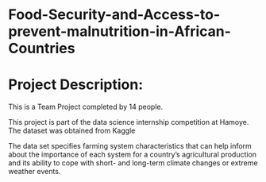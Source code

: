 # Food-Security-and-Access-to-prevent-malnutrition-in-African-Countries

# Project Description: 
This is a Team Project completed by 14 people.

This project is part of the data science internship competition at Hamoye. The dataset was obtained from Kaggle

The data set specifies farming system characteristics that can help inform about the importance of each system for a country’s agricultural production and its ability to cope with short- and long-term climate changes or extreme weather events.


